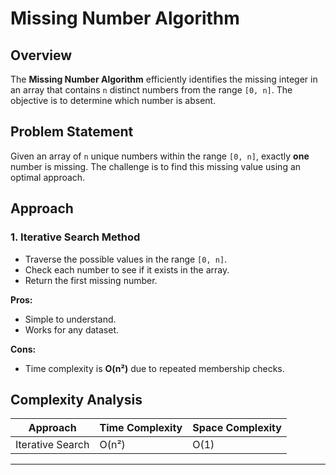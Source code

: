 # Missing Number Algorithm

## Overview
The **Missing Number Algorithm** efficiently identifies the missing integer in an array that contains `n` distinct numbers from the range `[0, n]`. The objective is to determine which number is absent.

## Problem Statement
Given an array of `n` unique numbers within the range `[0, n]`, exactly **one** number is missing. The challenge is to find this missing value using an optimal approach.

## Approach

### **1. Iterative Search Method**
- Traverse the possible values in the range `[0, n]`.
- Check each number to see if it exists in the array.
- Return the first missing number.

**Pros:**
- Simple to understand.
- Works for any dataset.

**Cons:**
- Time complexity is **O(n²)** due to repeated membership checks.

## Complexity Analysis
| Approach | Time Complexity | Space Complexity |
|----------|---------------|------------------|
| Iterative Search | O(n²) | O(1) |

---